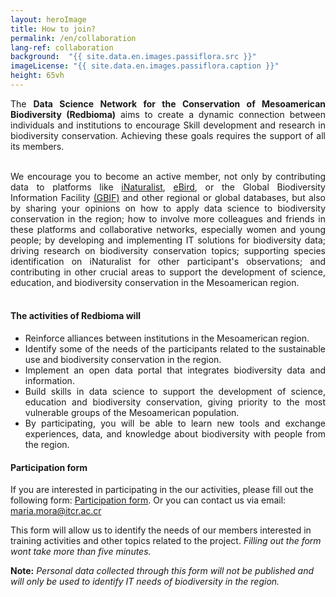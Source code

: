 ```yaml
---
layout: heroImage
title: How to join?
permalink: /en/collaboration
lang-ref: collaboration
background:  "{{ site.data.en.images.passiflora.src }}"
imageLicense: "{{ site.data.en.images.passiflora.caption }}"
height: 65vh
---
```


<div style="text-align: justify">
The <b>Data Science Network for the Conservation of Mesoamerican Biodiversity (Redbioma)</b> aims to create a dynamic connection between individuals and institutions to encourage Skill development and research in biodiversity conservation. Achieving these goals requires the support of all its members.

<br>
<br>

We encourage you to become an active member, not only by contributing data to platforms like <a href="https://www.inaturalist.org/">iNaturalist</a>, <a href="https://ebird.org/home">eBird</a>, or the Global Biodiversity Information Facility <a href="https://www.gbif.org/">(GBIF)</a> and other regional or global databases, but also by sharing your opinions on how to apply data science to biodiversity conservation in the region; how to involve more colleagues and friends in these platforms and collaborative networks, especially women and young people; by developing and implementing IT solutions for biodiversity data; driving research on biodiversity conservation topics; supporting species identification on iNaturalist for other participant's observations; and contributing in other crucial areas to support the development of science, education, and biodiversity conservation in the Mesoamerican region.
<br><br>
</div>

#### The activities of Redbioma will

<ul style="text-align: justify">

<li>Reinforce alliances between institutions in the Mesoamerican region.</li>
<li>Identify some of the needs of the participants related to the sustainable use and biodiversity conservation in the region.</li>
<li>Implement an open data portal that integrates biodiversity data and information.</li>
<li>Build skills in data science to support the development of science, education and biodiversity conservation, giving priority to the most vulnerable groups of the Mesoamerican population.</li>
<li>By participating, you will be able to learn new tools and exchange experiences, data, and knowledge about biodiversity with people from the region.</li>
</ul>


#### Participation form

If you are interested in participating in the our activities, please fill out the following form: [Participation form](https://forms.gle/gq98uQN32xz9uBx87). Or you can contact us via email: [maria.mora@itcr.ac.cr](mailto:maria.mora@itcr.ac.cr)

This form will allow us to identify the needs of our members interested in training activities and other topics related to the project. *Filling out the form wont take more than five minutes.*

**Note:** *Personal data collected through this form will not be published and will only be used to identify IT needs of biodiversity in the region.*
